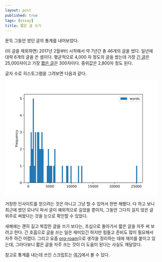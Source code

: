```yaml
---
layout: post
published: true
tags: [essay]
title: 짧은 글 쓰기
---
```


 문득 그동안 썼던 글의 통계를 내어보았다.
 
 (이 글을 제외하면) 2017년 2월부터 시작해서 약 7년간 총 46개의 글을 썼다. 일년에 대략 6개의 글을 쓴 셈이다. 평균적으로 4,000 자 정도의 글을 썼는데 가장 [긴 글](ocaml-ps-monadic-parser-combinator)은 25,000자이고 가장 [짧은 글](beginning)은 300자이다. 중위값은 2,800자 정도 된다.
 
 글자 수로 히스토그램을 그려보면 다음과 같다.
 
![히스토그램](assets/img/hist-2023-12-27.svg)

 거창한 인사이트를 얻으려는 것은 아니고 그냥 할 수 있어서 한번 해봤다. 다 하고 보니 최근에 썼던 모나딕 파서 글이 예외적으로 길었을 뿐이지, 그동안 그다지 길지 않은 글 위주로 써왔다는 것을 눈으로 확인할 수 있었다.
 
 새해에는 괜히 길고 복잡한 글을 쓰기 보다는, 초심으로 돌아가서 짧은 글을 자주 써 보려고 한다. 긴 호흡으로 글을 쓰는 일은 재미있긴 하지만 힘들고 준비도 많이 필요해서 자주 하긴 어렵다. 그리고 요즘 [org-roam](https://www.orgroam.com/)으로 생각을 정리하는 데에 재미를 붙이고 있는데, 그러다보니 짧은 글을 자주 쓰는 것이 더 도움이 된다는 사실도 깨달았다.
 
 참고로 통계를 내는데 쓰인 스크립트는 [여기](https://github.com/sangwoo-joh/sangwoo-joh.github.io/blob/exhibit/script/stat.py)에서 볼 수 있다.
